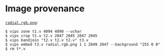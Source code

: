 # Image provenance

[`radial.rgb.png`](radial.rgb.png):
```console
$ vips zone t1.v 4094 4090 --uchar
$ vips crop t1.v t2.v 2047 2045 2047 2045
$ vips bandjoin "t2.v t2.v t2.v" t3.v
$ vips embed t3.v radial.rgb.png 1 1 2049 2047 --background "255 0 0"
$ rm t*.v
```
